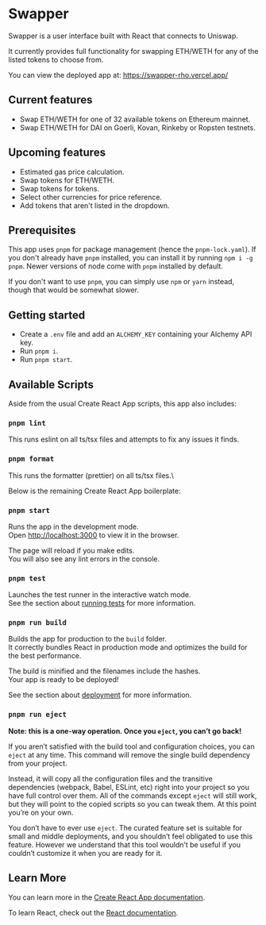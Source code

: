 # Swapper

Swapper is a user interface built with React that connects to Uniswap.

It currently provides full functionality for swapping ETH/WETH for any of the listed tokens to choose from.

You can view the deployed app at: https://swapper-rho.vercel.app/

## Current features

- Swap ETH/WETH for one of 32 available tokens on Ethereum mainnet.
- Swap ETH/WETH for DAI on Goerli, Kovan, Rinkeby or Ropsten testnets.

## Upcoming features

- Estimated gas price calculation.
- Swap tokens for ETH/WETH.
- Swap tokens for tokens.
- Select other currencies for price reference.
- Add tokens that aren't listed in the dropdown.

## Prerequisites

This app uses `pnpm` for package management (hence the `pnpm-lock.yaml`). If you don't already have `pnpm` installed, you can install it by running `npm i -g pnpm`. Newer versions of node come with `pnpm` installed by default.

If you don't want to use `pnpm`, you can simply use `npm` or `yarn` instead, though that would be somewhat slower.

## Getting started

- Create a `.env` file and add an `ALCHEMY_KEY` containing your Alchemy API key.
- Run `pnpm i`.
- Run `pnpm start`.

## Available Scripts

Aside from the usual Create React App scripts, this app also includes:

### `pnpm lint`

This runs eslint on all ts/tsx files and attempts to fix any issues it finds.

### `pnpm format`

This runs the formatter (prettier) on all ts/tsx files.\

Below is the remaining Create React App boilerplate:

### `pnpm start`

Runs the app in the development mode.\
Open [http://localhost:3000](http://localhost:3000) to view it in the browser.

The page will reload if you make edits.\
You will also see any lint errors in the console.

### `pnpm test`

Launches the test runner in the interactive watch mode.\
See the section about [running tests](https://facebook.github.io/create-react-app/docs/running-tests) for more information.

### `pnpm run build`

Builds the app for production to the `build` folder.\
It correctly bundles React in production mode and optimizes the build for the best performance.

The build is minified and the filenames include the hashes.\
Your app is ready to be deployed!

See the section about [deployment](https://facebook.github.io/create-react-app/docs/deployment) for more information.

### `pnpm run eject`

**Note: this is a one-way operation. Once you `eject`, you can’t go back!**

If you aren’t satisfied with the build tool and configuration choices, you can `eject` at any time. This command will remove the single build dependency from your project.

Instead, it will copy all the configuration files and the transitive dependencies (webpack, Babel, ESLint, etc) right into your project so you have full control over them. All of the commands except `eject` will still work, but they will point to the copied scripts so you can tweak them. At this point you’re on your own.

You don’t have to ever use `eject`. The curated feature set is suitable for small and middle deployments, and you shouldn’t feel obligated to use this feature. However we understand that this tool wouldn’t be useful if you couldn’t customize it when you are ready for it.

## Learn More

You can learn more in the [Create React App documentation](https://facebook.github.io/create-react-app/docs/getting-started).

To learn React, check out the [React documentation](https://reactjs.org/).
